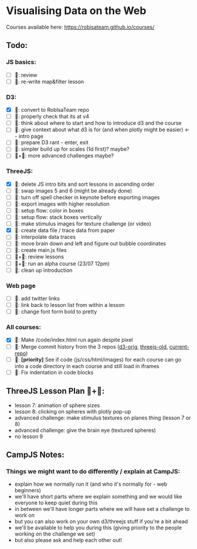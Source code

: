 # Visualising Data on the Web

Courses available here: https://robisateam.github.io/courses/

## Todo:

### JS basics:
- [ ] 🦄: review
- [ ] 🦄: re-write map&filter lesson

### D3:
- [x] 🦆: convert to RobIsaTeam repo
- [ ] 🦆: properly check that its at v4
- [ ] 🦄: think about where to start and how to introduce d3 and the course
- [ ] 🦄: give context about what d3 is for (and when plotly might be easier) <-- intro page
- [ ] 🦄: prepare D3 rant - enter, exit
- [ ] 🦄: simpler build up for scales (1d first)? maybe?
- [ ] 🦆+🦄: more advanced challenges maybe?

### ThreeJS:
- [x] 🦆: delete JS intro bits and sort lessons in ascending order
- [ ] 🦄: swap images 5 and 6 (might be already done)
- [ ] 🦄: turn off spell checker in keynote before exporting images
- [ ] 🦄: export images with higher resolution
- [ ] 🦄: setup flow: color in boxes 
- [ ] 🦄: setup flow: stack boxes vertically
- [ ] 🦄: make stimulus images for texture challenge (or video)
- [x] 🦄: create data file / trace data from paper
- [ ] 🦆: interpolate data traces
- [ ] 🦄: move brain down and left and figure out bubble coordinates
- [ ] 🦆: create main.js files
- [ ] 🦆+🦄: review lessons
- [ ] 🦆+🦄: run an alpha course (23/07 12pm)
- [ ] 🦄: clean up introduction

### Web page
- [ ] 🦆: add twitter links
- [ ] 🦆: link back to lesson list from within a lesson
- [ ] 🦆: change font form bold to pretty

### All courses: 
- [x] 🦆: Make /code/index.html run again despite pixel
- [ ] 🦆: Merge commit history from the 3 repos ([d3-orig](https://github.com/IsaKiko/D3-visualising-data), [threejs-old](https://github.com/RobIsaTeam/ThreeJS-course), [current-repo](https://github.com/RobIsaTeam/courses))
- [ ] 🦆: **[priority]** See if code (js/css/html/images) for each course can go into a code directory in each course and still load in iframes
- [ ] 🦄: Fix indentation in code blocks

## ThreeJS Lesson Plan 🦆+🦄:
- lesson 7: animation of sphere sizes
- lesson 8: clicking on spheres with plotly pop-up
- advanced challenge: make stimulus textures on planes thing (lesson 7 or 8)
- advanced challenge: give the brain eye (textured spheres)
- no lesson 9

## CampJS Notes:

### Things we might want to do differently / explain at CampJS:
- explain how we normally run it (and who it's normally for - web beginners)
- we'll have short parts where we explain something and we would like everyone to keep quiet during this
- in between we'll have longer parts where we will have set a challenge to work on
- but you can also work on your own d3/threejs stuff if you're a bit ahead
- we'll be available to help you during this (giving priority to the people working on the challenge we set) 
- but also please ask and help each other out! 
